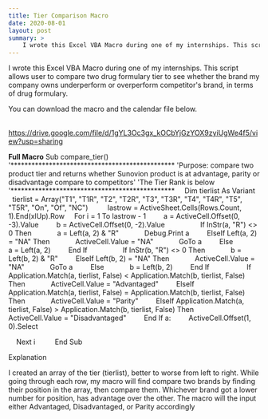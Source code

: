 ```yaml
---
title: Tier Comparison Macro
date: 2020-08-01
layout: post
summary: >
	I wrote this Excel VBA Macro during one of my internships. This script allows user to compare two drug formulary tier to see whether the brand my company owns underperform or overperform competitor's brand, in terms of drug formulary. You can download the macro and the calendar file below. https://drive.google.com/file/d/1gYL3Oc3gx_kOCbYjGzYOX9zyiUgWe4f5/view?usp=sharing
---
```



I wrote this Excel VBA Macro during one of my internships. This script allows user to compare two drug formulary tier to see whether the brand my company owns underperform or overperform competitor's brand, in terms of drug formulary. 


You can download the macro and the calendar file below.

​
https://drive.google.com/file/d/1gYL3Oc3gx_kOCbYjGzYOX9zyiUgWe4f5/view?usp=sharing

**Full Macro**
Sub compare_tier()
'***********************************************
'Purpose: compare two product tier and returns whether Sunovion product is at advantage, parity or disadvantage compare to competitors'
'The Tier Rank is below
'***********************************************
    Dim tierlist As Variant
    tierlist = Array("T1", "T1R", "T2", "T2R", "T3", "T3R", "T4", "T4R", "T5", "T5R", "On", "Of", "NC")
    
    lastrow = ActiveSheet.Cells(Rows.Count, 1).End(xlUp).Row
    For i = 1 To lastrow - 1
        a = ActiveCell.Offset(0, -3).Value
        b = ActiveCell.Offset(0, -2).Value
        
        If InStr(a, "R") <> 0 Then
            a = Left(a, 2) & "R"
            Debug.Print a
        ElseIf Left(a, 2) = "NA" Then
            ActiveCell.Value = "NA"
            GoTo a
        Else
            a = Left(a, 2)
        End If
        
        If InStr(b, "R") <> 0 Then
            b = Left(b, 2) & "R"
        ElseIf Left(b, 2) = "NA" Then
            ActiveCell.Value = "NA"
            GoTo a
        Else
            b = Left(b, 2)
        End If
         
        If Application.Match(a, tierlist, False) < Application.Match(b, tierlist, False) Then
            ActiveCell.Value = "Advantaged"
        ElseIf Application.Match(a, tierlist, False) = Application.Match(b, tierlist, False) Then
            ActiveCell.Value = "Parity"
        ElseIf Application.Match(a, tierlist, False) > Application.Match(b, tierlist, False) Then
            ActiveCell.Value = "Disadvantaged"
        End If
a:
        ActiveCell.Offset(1, 0).Select

    Next i
        
End Sub


Explanation

I created an array of the tier (tierlist), better to worse from left to right. While going through each row, my macro will find compare two brands by finding their position in the array, then compare them. Whichever brand got a lower number for position, has advantage over the other. The macro will the input either Advantaged, Disadvantaged, or Parity accordingly